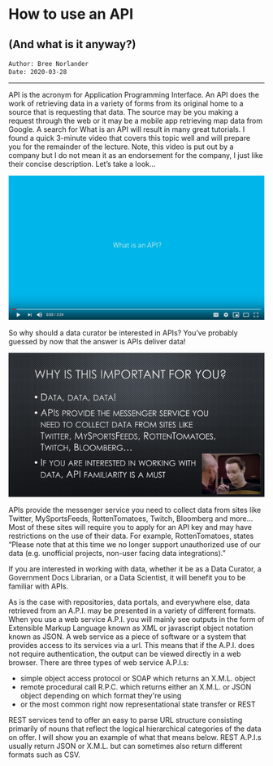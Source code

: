 # How to use an API
## (And what is it anyway?)
```
Author: Bree Norlander
Date: 2020-03-28
```
---
API is the acronym for Application Programming Interface. An API does the work of retrieving data in a variety of forms from its original home to a source that is requesting that data. The source may be you making a request through the web or it may be a mobile app retrieving map data from Google. A search for What is an API will result in many great tutorials. I found a quick 3-minute video that covers this topic well and will prepare you for the remainder of the lecture. Note, this video is put out by a company but I do not mean it as an endorsement for the company, I just like their concise description. Let’s take a look…

[![What is an API Youtube Video](Images/YouTubeScreenshot.png)](//youtu.be/s7wmiS2mSXY?t=3 "What is an API?")

So why should a data curator be interested in APIs? You’ve probably guessed by now that the answer is APIs deliver data!

![Why is this important?](Images/Whyisthisimportant.png)

APIs provide the messenger service you need to collect data from sites like Twitter, MySportsFeeds, RottenTomatoes, Twitch, Bloomberg and more… Most of these sites will require you to apply for an API key and may have restrictions on the use of their data. For example, RottenTomatoes, states “Please note that at this time we no longer support unauthorized use of our data (e.g. unofficial projects, non-user facing data integrations).”

If you are interested in working with data, whether it be as a Data Curator, a Government Docs Librarian, or a Data Scientist, it will benefit you to be familiar with APIs.

As is the case with repositories, data portals, and everywhere else, data retrieved from an A.P.I. may be presented in a variety of different formats. When you use a web service A.P.I. you will mainly see outputs in the form of Extensible Markup Language known as XML or javascript object notation known as JSON. A web service as a piece of software or a system that provides access to its services via a url. This means that if the A.P.I. does not require authentication, the output can be viewed directly in a web browser.  There are three types of web service A.P.I.s:
+ simple object access protocol or SOAP which returns an X.M.L. object
+ remote procedural call R.P.C. which returns either an X.M.L. or JSON object depending on which format they're using
+ or the most common right now representational state transfer or REST 

REST services tend to offer an easy to parse URL structure consisting primarily of nouns that reflect the logical hierarchical categories of the data on offer. I will show you an example of what that means below. REST A.P.I.s usually return JSON or X.M.L. but can sometimes also return different formats such as CSV.


